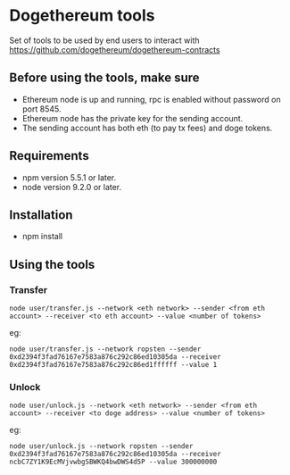 # Dogethereum tools
Set of tools to be used by end users to interact with https://github.com/dogethereum/dogethereum-contracts

## Before using the tools, make sure 
- Ethereum node is up and running, rpc is enabled without password on port 8545.
- Ethereum node has the private key for the sending account. 
- The sending account has both eth (to pay tx fees) and doge tokens.

## Requirements
- npm version 5.5.1 or later.
- node version 9.2.0 or later.

## Installation
- npm install

## Using the tools

### Transfer

`node user/transfer.js --network <eth network> --sender <from eth account> --receiver <to eth account> --value <number of tokens>`

eg:

`node user/transfer.js --network ropsten --sender 0xd2394f3fad76167e7583a876c292c86ed10305da --receiver 0xd2394f3fad76167e7583a876c292c86ed1ffffff --value 1`

### Unlock

`node user/unlock.js --network <eth network> --sender <from eth account> --receiver <to doge address> --value <number of tokens>`

eg:

`node user/unlock.js --network ropsten --sender 0xd2394f3fad76167e7583a876c292c86ed10305da --receiver ncbC7ZY1K9EcMVjvwbgSBWKQ4bwDWS4d5P --value 300000000`
